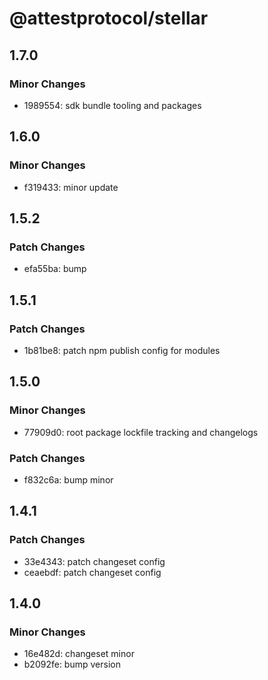 # @attestprotocol/stellar

## 1.7.0

### Minor Changes

- 1989554: sdk bundle tooling and packages

## 1.6.0

### Minor Changes

- f319433: minor update

## 1.5.2

### Patch Changes

- efa55ba: bump

## 1.5.1

### Patch Changes

- 1b81be8: patch npm publish config for modules

## 1.5.0

### Minor Changes

- 77909d0: root package lockfile tracking and changelogs

### Patch Changes

- f832c6a: bump minor

## 1.4.1

### Patch Changes

- 33e4343: patch changeset config
- ceaebdf: patch changeset config

## 1.4.0

### Minor Changes

- 16e482d: changeset minor
- b2092fe: bump version
